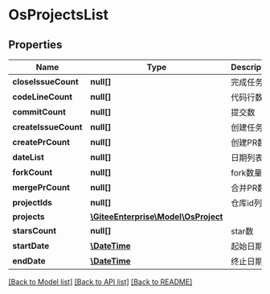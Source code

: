 # OsProjectsList

## Properties
Name | Type | Description | Notes
------------ | ------------- | ------------- | -------------
**closeIssueCount** | **null[]** | 完成任务数 | [optional] 
**codeLineCount** | **null[]** | 代码行数 | [optional] 
**commitCount** | **null[]** | 提交数 | [optional] 
**createIssueCount** | **null[]** | 创建任务数 | [optional] 
**createPrCount** | **null[]** | 创建PR数 | [optional] 
**dateList** | **null[]** | 日期列表 | [optional] 
**forkCount** | **null[]** | fork数量 | [optional] 
**mergePrCount** | **null[]** | 合并PR数 | [optional] 
**projectIds** | **null[]** | 仓库id列表 | [optional] 
**projects** | [**\GiteeEnterprise\Model\OsProject**](OsProject.md) |  | [optional] 
**starsCount** | **null[]** | star数 | [optional] 
**startDate** | [**\DateTime**](https://www.php.net/class.datetime) | 起始日期 | [optional] 
**endDate** | [**\DateTime**](https://www.php.net/class.datetime) | 终止日期 | [optional] 

[[Back to Model list]](../../README.md#documentation-for-models) [[Back to API list]](../../README.md#documentation-for-api-endpoints) [[Back to README]](../../README.md)



